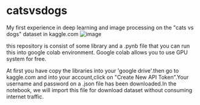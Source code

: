 # catsvsdogs
My first experience in deep learning and image processing on the "cats vs dogs" dataset in kaggle.com
![image](https://user-images.githubusercontent.com/78279459/136030191-a8c33b8f-7788-4bd4-9047-613fd6ab9acf.png)


this repository is consist of some library and a .pynb file that you can run this into google colab environment.
Google colab allows you to use GPU system for free.

At first you have copy the libraries into your 'google drive'.then go to kaggle.com and into your account,click on "Create New API Token".Your username and password on a .json file has been downloaded.In the notebook, we will import this file for download dataset without consuming internet traffic.
